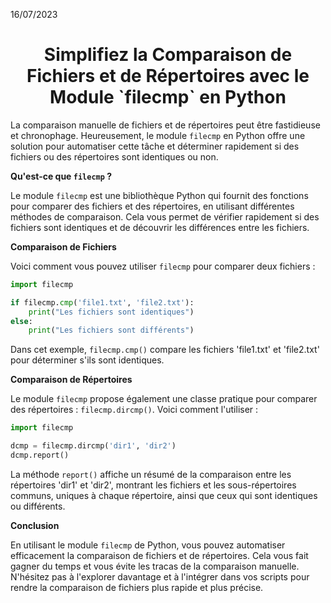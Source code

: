 16/07/2023

<h1 align="center">Simplifiez la Comparaison de Fichiers et de Répertoires avec le Module `filecmp` en Python</h1>

La comparaison manuelle de fichiers et de répertoires peut être fastidieuse et chronophage. Heureusement, le module `filecmp` en Python offre une solution pour automatiser cette tâche et déterminer rapidement si des fichiers ou des répertoires sont identiques ou non.

**Qu'est-ce que `filecmp` ?**

Le module `filecmp` est une bibliothèque Python qui fournit des fonctions pour comparer des fichiers et des répertoires, en utilisant différentes méthodes de comparaison. Cela vous permet de vérifier rapidement si des fichiers sont identiques et de découvrir les différences entre les fichiers.

**Comparaison de Fichiers**

Voici comment vous pouvez utiliser `filecmp` pour comparer deux fichiers :

```python
import filecmp

if filecmp.cmp('file1.txt', 'file2.txt'):
    print("Les fichiers sont identiques")
else:
    print("Les fichiers sont différents")
```

Dans cet exemple, `filecmp.cmp()` compare les fichiers 'file1.txt' et 'file2.txt' pour déterminer s'ils sont identiques.

**Comparaison de Répertoires**

Le module `filecmp` propose également une classe pratique pour comparer des répertoires : `filecmp.dircmp()`. Voici comment l'utiliser :

```python
import filecmp

dcmp = filecmp.dircmp('dir1', 'dir2')
dcmp.report()
```

La méthode `report()` affiche un résumé de la comparaison entre les répertoires 'dir1' et 'dir2', montrant les fichiers et les sous-répertoires communs, uniques à chaque répertoire, ainsi que ceux qui sont identiques ou différents.

**Conclusion**

En utilisant le module `filecmp` de Python, vous pouvez automatiser efficacement la comparaison de fichiers et de répertoires. Cela vous fait gagner du temps et vous évite les tracas de la comparaison manuelle. N'hésitez pas à l'explorer davantage et à l'intégrer dans vos scripts pour rendre la comparaison de fichiers plus rapide et plus précise.